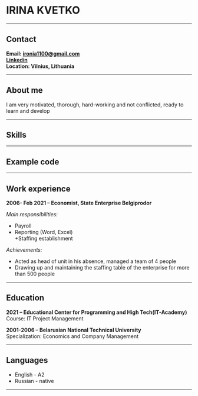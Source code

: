 # **IRINA KVETKO**
*****
## Contact  
**Email:  ironia1100@gmail.com**  
**[Linkedin](http:/linkedin.com/in/irina-kvetko-65369a212)**  
**Location: Vilnius, Lithuania**
*****
## About me  

I am very motivated, thorough, hard-working and not conflicted, ready to learn and develop
*****
## Skills  

*****  
## Example code  

*****
## Work experience  

 **2006- Feb 2021 – Economist, State Enterprise Belgiprodor**
 
*Main responsibilities:*  
+ Payroll  
+ Reporting (Word, Excel)  
+Staffing establishment

*Achievements:*
+ Acted as head of unit in his absence, managed a team of 4 people
+ Drawing up and maintaining the staffing table of the enterprise for more than 500 people
*****
## Education  

**2021 – Educational Center for Programming and High Tech(IT-Academy)** 
Course: IT Project Management 

**2001-2006 – Belarusian National Technical University**   
Specialization: Economics and Company Management
*****
## Languages  

+ English - A2  
+ Russian - native  
*****